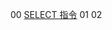 00 [SELECT 指令](obsidian://open?vault=%E7%AC%94%E8%AE%B0&file=%E5%AD%A6%E4%B9%A0%E5%BF%83%E5%BE%97%2F%E6%95%B0%E6%8D%AE%E5%BA%93%E5%AD%A6%E4%B9%A0%2F00%20MySQL%2F01%20%E5%9F%BA%E6%9C%AC%E6%8C%87%E4%BB%A4%2F01%20SELECT)
01 []()
02 []()
